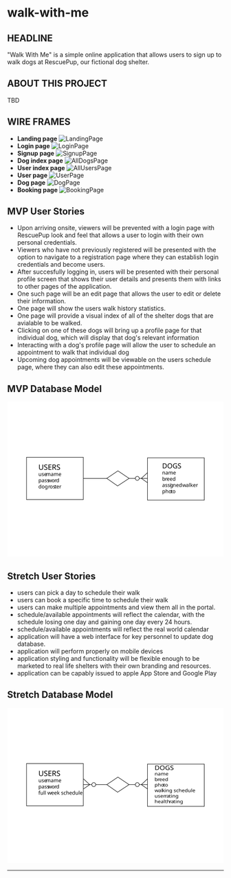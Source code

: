 # walk-with-me

## HEADLINE
"Walk With Me" is a simple online application that allows users to sign up to walk dogs at RescuePup, our fictional dog shelter.

## ABOUT THIS PROJECT
TBD



## WIRE FRAMES
- **Landing page** 
![LandingPage](https://imgur.com/R6mqjsD.png)
- **Login page** 
![LoginPage](https://imgur.com/wAGuglg.png)
- **Signup page** 
![SignupPage](https://imgur.com/p0M21sS.png)
- **Dog index page** 
![AllDogsPage](https://imgur.com/nAmR87Y.png)
- **User index page** 
![AllUsersPage](https://imgur.com/TMpzadL.png)
- **User page** 
![UserPage](https://imgur.com/nU2I7rK.png)
- **Dog page** 
![DogPage](https://imgur.com/yRhtLKl.png)
- **Booking page** 
![BookingPage](https://imgur.com/LVlXC6t.png)

## MVP User Stories
- Upon arriving onsite, viewers will be prevented with a login page with RescuePup look and feel that allows a user to login with their own personal credentials.
- Viewers who have not previously registered will be presented with the option to navigate to a registration page where they can establish login credentials and become users.
- After succesfully logging in, users will be presented with their personal profile screen that shows their user details and presents them with links to other pages of the application.
- One such page will be an edit page that allows the user to edit or delete their information.
- One page will show the users walk history statistics.
- One page will provide a visual index of all of the shelter dogs that are avialable to be walked.
- Clicking on one of these dogs will bring up a profile page for that individual dog, which will display that dog's relevant information
- Interacting with a dog's profile page will allow the user to schedule an appointment to walk that individual dog
- Upcoming dog appointments will be viewable on the users schedule page, where they can also edit these appointments.

## MVP Database Model
![mvpDatabase](./resources/database-model-MVP.svg)

## Stretch User Stories
- users can pick a day to schedule their walk
- users can book a specific time to schedule their walk
- users can make multiple appointments and view them all in the portal.
- schedule/available appointments will reflect the calendar, with the schedule losing one day and gaining one day every 24 hours.
- schedule/available appointments will reflect the real world calendar
- application will have a web interface for key personnel to update dog database.
- application will perform properly on mobile devices
- application styling and functionality will be flexible enough to be marketed to real life shelters with their own branding and resources.
- application can be capably issued to apple App Store and Google Play

## Stretch Database Model
![stretchDatabase](./resources/database-model-STRETCH.svg)


***
